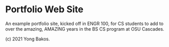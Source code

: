 # Portfolio Web Site

An example portfolio site, kicked off in ENGR 100, for CS students to add to
over the amazing, AMAZING years in the BS CS program at OSU Cascades.

(c) 2021 Yong Bakos.
